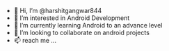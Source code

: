 - 👋 Hi, I’m @harshitgangwar844
- 👀 I’m interested in Android Development
- 🌱 I’m currently learning Android to an advance level
- 💞️ I’m looking to collaborate on android projects
- 📫  reach me ...

<!---
harshitgangwar844/harshitgangwar844 is a ✨ special ✨ repository because its `README.md` (this file) appears on your GitHub profile.
You can click the Preview link to take a look at your changes.
--->
